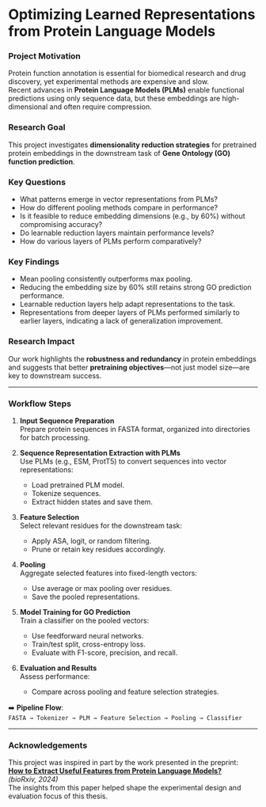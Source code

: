# Optimizing Learned Representations from Protein Language Models

### Project Motivation

Protein function annotation is essential for biomedical research and drug discovery, yet experimental methods are expensive and slow.  
Recent advances in **Protein Language Models (PLMs)** enable functional predictions using only sequence data, but these embeddings are high-dimensional and often require compression.

### Research Goal

This project investigates **dimensionality reduction strategies** for pretrained protein embeddings in the downstream task of **Gene Ontology (GO) function prediction**.

### Key Questions

- What patterns emerge in vector representations from PLMs?
- How do different pooling methods compare in performance?
- Is it feasible to reduce embedding dimensions (e.g., by 60%) without compromising accuracy?
- Do learnable reduction layers maintain performance levels?
- How do various layers of PLMs perform comparatively?

### Key Findings

- Mean pooling consistently outperforms max pooling.
- Reducing the embedding size by 60% still retains strong GO prediction performance.
- Learnable reduction layers help adapt representations to the task.
- Representations from deeper layers of PLMs performed similarly to earlier layers, indicating a lack of generalization improvement.

### Research Impact

Our work highlights the **robustness and redundancy** in protein embeddings and suggests that better **pretraining objectives**—not just model size—are key to downstream success.

---

### Workflow Steps

1. **Input Sequence Preparation**  
   Prepare protein sequences in FASTA format, organized into directories for batch processing.

2. **Sequence Representation Extraction with PLMs**  
   Use PLMs (e.g., ESM, ProtT5) to convert sequences into vector representations:
   - Load pretrained PLM model.
   - Tokenize sequences.
   - Extract hidden states and save them.

3. **Feature Selection**  
   Select relevant residues for the downstream task:
   - Apply ASA, logit, or random filtering.
   - Prune or retain key residues accordingly.

4. **Pooling**  
   Aggregate selected features into fixed-length vectors:
   - Use average or max pooling over residues.
   - Save the pooled representations.

5. **Model Training for GO Prediction**  
   Train a classifier on the pooled vectors:
   - Use feedforward neural networks.
   - Train/test split, cross-entropy loss.
   - Evaluate with F1-score, precision, and recall.

6. **Evaluation and Results**  
   Assess performance:
   - Compare across pooling and feature selection strategies.

➡️ **Pipeline Flow**:  
`FASTA → Tokenizer → PLM → Feature Selection → Pooling → Classifier`

---

### Acknowledgements

This project was inspired in part by the work presented in the preprint:  
**[How to Extract Useful Features from Protein Language Models?](https://www.biorxiv.org/content/biorxiv/early/2024/02/14/2024.02.05.578959.full.pdf)**  
*(bioRxiv, 2024)*  
The insights from this paper helped shape the experimental design and evaluation focus of this thesis.
